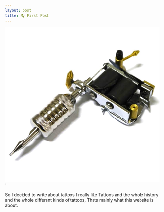 ```yaml
---
layout: post
title: My First Post
---
```


![tattoogun](/images/IMG_5860.JPG)`
 
 So I decided to write about tattoos I really like Tattoos and the whole history and the whole different kinds of tattoos, Thats mainly what this website is about.
